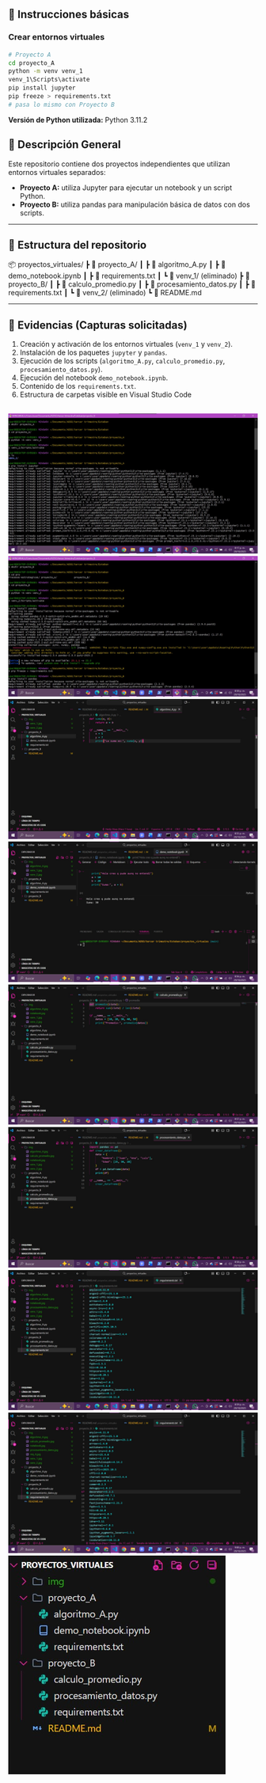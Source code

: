 
## 🧩 Instrucciones básicas

### Crear entornos virtuales
```bash
# Proyecto A
cd proyecto_A
python -m venv venv_1
venv_1\Scripts\activate    
pip install jupyter
pip freeze > requirements.txt
# pasa lo mismo con Proyecto B
```
**Versión de Python utilizada:** Python 3.11.2

## 📘 Descripción General
Este repositorio contiene dos proyectos independientes que utilizan entornos virtuales separados:

- **Proyecto A:** utiliza Jupyter para ejecutar un notebook y un script Python.
- **Proyecto B:** utiliza pandas para manipulación básica de datos con dos scripts.



---

## 📂 Estructura del repositorio
📦 proyectos_virtuales/
┣ 📂 proyecto_A/
┃ ┣ 📜 algoritmo_A.py
┃ ┣ 📜 demo_notebook.ipynb
┃ ┣ 📜 requirements.txt
┃ ┗ 📁 venv_1/ (eliminado)
┣ 📂 proyecto_B/
┃ ┣ 📜 calculo_promedio.py
┃ ┣ 📜 procesamiento_datos.py
┃ ┣ 📜 requirements.txt
┃ ┗ 📁 venv_2/ (eliminado)
┗ 📜 README.md

---

## 🧠 Evidencias (Capturas solicitadas)
1. Creación y activación de los entornos virtuales (`venv_1` y `venv_2`).
3. Instalación de los paquetes `jupyter` y `pandas`.
4. Ejecución de los scripts (`algoritmo_A.py`, `calculo_promedio.py`, `procesamiento_datos.py`).
5. Ejecución del notebook `demo_notebook.ipynb`.
6. Contenido de los `requirements.txt`.
7. Estructura de carpetas visible en Visual Studio Code 

*![venv_1 e instalacion de jupyter](img/venv_1.jpg)*
*![venv_2 e intalacion de pandas](img/venv_2.jpg)*  
*![Ejecucion algoritmo_A.py](img/algoritmo_A.jpg)*
*![Ejecucion demo_notebook.ipynb](img/notebook.jpg)*
*![Ejecucion calculo_promedio.py](img/calculo_promedio.jpg)*
*![Ejecucion procesamiento_datos.py](img/procesamiento_datos.jpg)*
*![requirements.txt proyecto_A](img/req_A.jpg)*
*![requirements.txt proyecto_B](img/req_B.jpg)*
*![Estructura de carpetas en VSCode](img/estructura.jpg)*
---